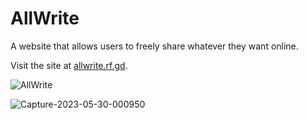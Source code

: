 # AllWrite
A website that allows users to freely share whatever they want online.

Visit the site at [allwrite.rf.gd](https://allwrite.rf.gd).

![AllWrite](https://github.com/melmatx/AllWrite/assets/87235413/d42398f4-140c-4ae9-9817-8f41ab93939d)

![Capture-2023-05-30-000950](https://github.com/melmatx/AllWrite/assets/87235413/2285f5d2-9f14-4f3c-83c6-ee6a553f2a31)
